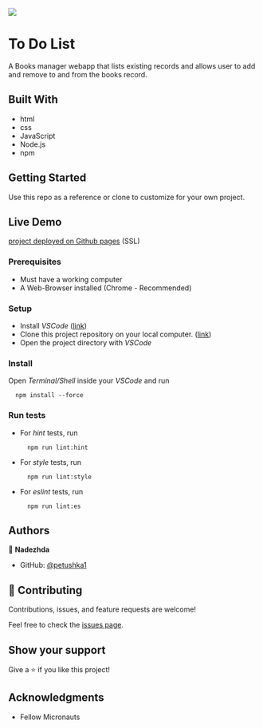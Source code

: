 ![](https://img.shields.io/badge/Microverse-blueviolet)

# To Do List

A Books manager webapp that lists existing records and allows user to add and remove to and from the books record.


## Built With

- html
- css
- JavaScript
- Node.js
- npm


## Getting Started

Use this repo as a reference or clone to customize for your own project.

## Live Demo
[project deployed on Github pages](https://petushka1.github.io/to-do-list-revised/) (SSL)


### Prerequisites

- Must have a working computer
- A Web-Browser installed (Chrome - Recommended)

### Setup

- Install _VSCode_ ([link](https://code.visualstudio.com/download))
- Clone this project repository on your local computer. ([link](../../))
- Open the project directory with _VSCode_

### Install

Open _Terminal/Shell_ inside your _VSCode_ and run
  ```
    npm install --force
  ```

### Run tests

- For _hint_ tests, run
  ```
    npm run lint:hint
  ```
- For _style_ tests, run
  ```
    npm run lint:style
  ```
- For _eslint_ tests, run
  ```
    npm run lint:es
  ```


## Authors

👤 **Nadezhda**

- GitHub: [@petushka1](https://github.com/petushka1)

## 🤝 Contributing

Contributions, issues, and feature requests are welcome!

Feel free to check the [issues page](../../issues/).

## Show your support

Give a ⭐️ if you like this project!

## Acknowledgments

- Fellow Micronauts
